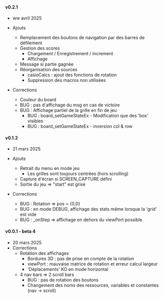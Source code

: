 #### v0.2.1
* ww avril 2025
* Ajouts
  * Remplacement des boutons de navigation par des barres de défilement
  * Gestion des scores
    * Chargement / Enregistrement / increment
    * Affichage
  * Message si partie gagnée
  * Réorganisation des sources
    * casioCalcs : ajout des fonctions de rotation
    * Suppression des macros non utilisées

* Corrections
    * Couleur du board
    * BUG : pas d'affichage du msg en cas de victoire
    * BUG : Affichage partiel de la grille en fin de jeu
      * BUG : board_setGameStateEx - Modification que des 'box' visibles
      * BUG : board_setGameStateEx - inversion col & row

#### v0.1.2
* 21 mars 2025
* Ajouts
  * Retrait du menu en mode jeu
    * Les grilles sont toujours centrées (hors scrolling)
  * Capture d'écran si SCREEN_CAPTURE défini
  * Sortie du jeu => "start" est grisé

* Corrections
    * BUG : Rotation => pos = {0,0}
    * BUG : en mode DEBUG, affichage des stats même lorsque la 'grid' est vide
    * BUG : _onStep => affichage en dehors du viewPort possible

#### v0.0.1 - beta 4
* 20 mars 2025
* Corrections
  * Rotation des affichages
    * Bordures 3D : pas de prise en compte de la rotation
    * viewPort : mauvaise matrice de rotation et erreur calcul largeur
    * 'Déplacements' KO en mode horizontal
  * 4 nav bars => 2 scroll bars
    * BUG : pas de rotation des boutons
    * Changement des noms des ressources, variables et constantes (nav -> scroll)
